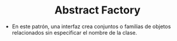 # <center> Abstract Factory </center>

- En este patrón, una interfaz crea conjuntos o familias de objetos relacionados sin especificar el nombre de la clase.